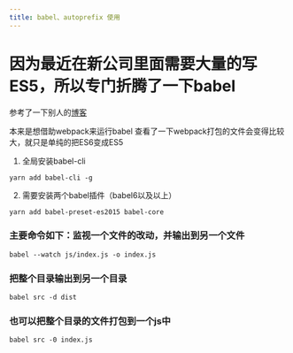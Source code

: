 ```yaml
---
title: babel、autoprefix 使用
---
```


# 因为最近在新公司里面需要大量的写ES5，所以专门折腾了一下babel
参考了一下别人的[博客](https://www.cnblogs.com/zhenwen/archive/2016/07/17/5679589.html)

本来是想借助webpack来运行babel 查看了一下webpack打包的文件会变得比较大，就只是单纯的把ES6变成ES5 
1. 全局安装babel-cli 
```
yarn add babel-cli -g
```
2. 需要安装两个babel插件（babel6以及以上）
```
yarn add babel-preset-es2015 babel-core 
```
### 主要命令如下：监视一个文件的改动，并输出到另一个文件 
```
babel --watch js/index.js -o index.js
```

### 把整个目录输出到另一个目录
```
babel src -d dist
```

### 也可以把整个目录的文件打包到一个js中
```
babel src -0 index.js
```